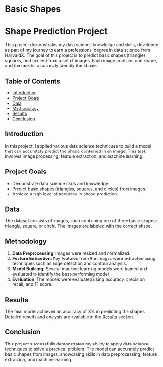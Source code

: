 # Basic Shapes

# Shape Prediction Project

This project demonstrates my data science knowledge and skills, developed as part of my journey to earn a professional degree in data science from HarvardX. The goal of this project is to predict basic shapes (triangles, squares, and circles) from a set of images. Each image contains one shape, and the task is to correctly identify the shape.

## Table of Contents

- [Introduction](#introduction)
- [Project Goals](#project-goals)
- [Data](#data)
- [Methodology](#methodology)
- [Results](#results)
- [Conclusion](#conclusion)

## Introduction

In this project, I applied various data science techniques to build a model that can accurately predict the shape contained in an image. This task involves image processing, feature extraction, and machine learning.

## Project Goals

- Demonstrate data science skills and knowledge.
- Predict basic shapes (triangles, squares, and circles) from images.
- Achieve a high level of accuracy in shape prediction.

## Data

The dataset consists of images, each containing one of three basic shapes: triangle, square, or circle. The images are labeled with the correct shape.

## Methodology

1. **Data Preprocessing**: Images were resized and normalized.
2. **Feature Extraction**: Key features from the images were extracted using techniques such as edge detection and contour analysis.
3. **Model Building**: Several machine learning models were trained and evaluated to identify the best-performing model.
4. **Evaluation**: The models were evaluated using accuracy, precision, recall, and F1 score.

## Results

The final model achieved an accuracy of X% in predicting the shapes. Detailed results and analysis are available in the [Results](results.md) section.

## Conclusion

This project successfully demonstrates my ability to apply data science techniques to solve a practical problem. The model can accurately predict basic shapes from images, showcasing skills in data preprocessing, feature extraction, and machine learning.

